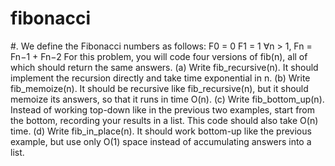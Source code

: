 # fibonacci
#.
We define the Fibonacci numbers as follows:
F0 = 0
F1 = 1
∀n > 1, Fn = Fn−1 + Fn−2
For this problem, you will code four versions of fib(n), all of which should return the
same answers.
(a) Write fib_recursive(n). It should implement the recursion directly and take
time exponential in n.
(b) Write fib_memoize(n). It should be recursive like fib_recursive(n), but it
should memoize its answers, so that it runs in time O(n).
(c) Write fib_bottom_up(n). Instead of working top-down like in the previous two
examples, start from the bottom, recording your results in a list. This code should
also take O(n) time.
(d) Write fib_in_place(n). It should work bottom-up like the previous example,
but use only O(1) space instead of accumulating answers into a list.
